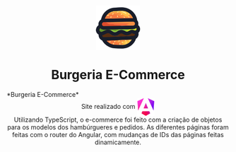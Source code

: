 <div align='center'>
  <a align='center' href="https://jpcribeiro.github.io/Burgeria/" target="blank"><img align="center" src="assets/images/burger-logo.svg" height="100" /></a>
</div>

<h1 align='center'>
  Burgeria E-Commerce
</h1>
*Burgeria E-Commerce*
<div align="center">
  Site realizado com <img align="center" width="40" src="https://raw.githubusercontent.com/devicons/devicon/master/icons/angular/angular-original.svg">
</div>

<div align="center">
  Utilizando TypeScript, o e-commerce foi feito com a criação de objetos para os modelos dos hambúrgueres e pedidos. As diferentes páginas foram feitas com o router do Angular, com mudanças de IDs das páginas feitas dinamicamente.
</div>

